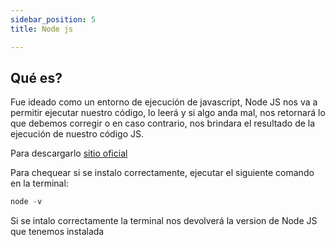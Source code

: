 ```yaml
---
sidebar_position: 5
title: Node js

---
```


## Qué es?
Fue ideado como un entorno de ejecución de javascript, Node JS nos va a permitir ejecutar nuestro código, lo leerá y si algo anda mal, nos retornará lo que debemos corregir o en caso contrario, nos brindara el resultado de la ejecución de nuestro código JS.

Para descargarlo [sitio oficial](https://nodejs.org/es/)

Para chequear si se instalo correctamente, ejecutar el siguiente comando en la terminal:
```jsx
node -v
```

Si se intalo correctamente la terminal nos devolverá la version de Node JS que tenemos instalada